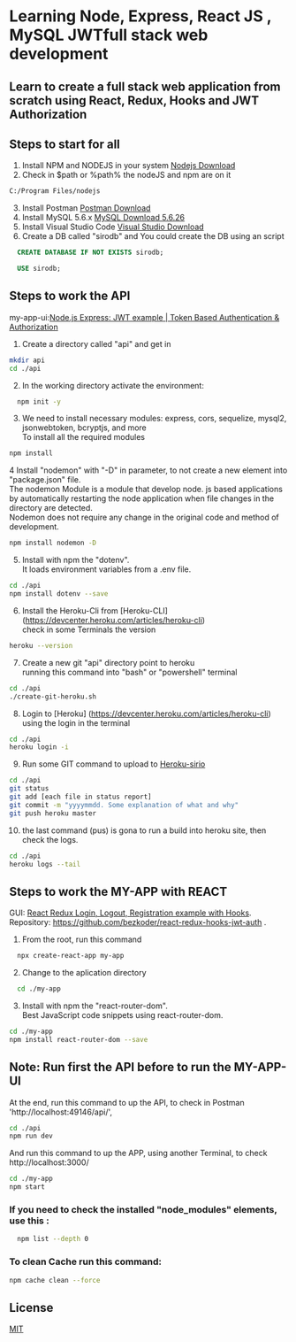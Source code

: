 # Learning Node, Express, React JS , MySQL  JWTfull stack web development

## Learn to create a full stack web application from scratch using React, Redux, Hooks and JWT Authorization 

## Steps to start for all
1. Install NPM and NODEJS in your system 
  [Nodejs Download](https://nodejs.org/en/download/current/)
2. Check in $path or %path% the nodeJS and npm are on it
  ```bash
  C:/Program Files/nodejs
  ```
3. Install Postman
  [Postman Download](https://www.postman.com/downloads/)
4. Install MySQL 5.6.x
  [MySQL Download 5.6.26](https://downloads.mysql.com/archives/community/)
5. Install Visual Studio Code
  [Visual Studio Download](https://code.visualstudio.com/insiders/)
6. Create a DB called "sirodb" and
  You could create the DB using an script
  ```sql
    CREATE DATABASE IF NOT EXISTS sirodb;

    USE sirodb;
  ```
  
## Steps to work the API
  my-app-ui:[Node.js Express: JWT example | Token Based Authentication & Authorization](https://www.bezkoder.com/node-js-jwt-authentication-mysql/)

1. Create a directory called "api" and get in
  ```bash
  mkdir api
  cd ./api
  ```

2. In the working directory activate the environment:
  ```bash
    npm init -y
  ```

3. We need to install necessary modules: express, cors, sequelize, mysql2, jsonwebtoken, bcryptjs, and more<br />
To install all the required modules
  ```bash
  npm install 
  ``` 

4 Install "nodemon" with "-D" in parameter, to not create a new element into "package.json" file.<br />
  The nodemon Module is a module that develop node. js based applications by automatically restarting the node application when file changes in the directory are detected.<br />
  Nodemon does not require any change in the original code and method of development.
  ```bash
  npm install nodemon -D 
  ```

5. Install with npm the "dotenv".<br />
  It loads environment variables from a .env file.
  ```bash
  cd ./api
  npm install dotenv --save
  ```  

6. Install the Heroku-Cli from [Heroku-CLI] (https://devcenter.heroku.com/articles/heroku-cli)<br/>
  check in some Terminals the version
  ```bash
  heroku --version
  ```
7. Create a new git "api" directory point to heroku<br/>
  running this command into "bash" or "powershell" terminal
  ```bash
  cd ./api
  ./create-git-heroku.sh
  ```

8. Login to [Heroku] (https://devcenter.heroku.com/articles/heroku-cli)<br/>
  using the login in the terminal
  ```bash
  cd ./api
  heroku login -i
  ```
9. Run some GIT command to upload to [Heroku-sirio](https://dashboard.heroku.com/apps/siro-node-express-reactjs-mysq)<br/>
  ```bash
  cd ./api
  git status
  git add [each file in status report]
  git commit -m "yyyymmdd. Some explanation of what and why"
  git push heroku master
  ```
10. the last command (pus) is gona to run a build into heroku site, then check the logs.
  ```bash
  cd ./api
  heroku logs --tail
  ```


## Steps to work the MY-APP with REACT
  GUI: [React Redux Login, Logout, Registration example with Hooks](https://www.bezkoder.com/react-hooks-redux-login-registration-example/).<br />
  Repository: https://github.com/bezkoder/react-redux-hooks-jwt-auth .

1. From the root, run this command
```bash
  npx create-react-app my-app
```

2. Change to the aplication directory
```bash
  cd ./my-app
```

3. Install with npm the "react-router-dom".<br />
  Best JavaScript code snippets using react-router-dom.
  ```bash
  cd ./my-app
  npm install react-router-dom --save
  ```
## Note: Run first the API before to run the MY-APP-UI
 At the end, run this command to up the API, to check in Postman 'http://localhost:49146/api/',
  ```bash
  cd ./api
  npm run dev
  ```
And run this command to up the APP, using another Terminal, to check http://localhost:3000/
  ```bash
  cd ./my-app
  npm start
  ```
### If you need to check the installed "node_modules" elements, use this :
  ```bash
    npm list --depth 0
  ```
### To clean Cache run this command:
  ```bash
  npm cache clean --force
  ```

## License
[MIT](https://choosealicense.com/licenses/mit/)

